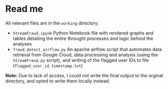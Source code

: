 # Read me

All relevant files are in the `working` directory:

* `StreamFraud.ipynb` Python Notebook file with rendered graphs and tables detailing the entire throught processes and logic behind the analyses
* `fraud_detect_airflow.py` An apache airflow script that automates data retrieval from Google Cloud, data processing and analysis (using the `StreamFraud.py` script), and writing of the flagged user IDs to file (`flagged_user_id_timestamp.txt`)

**Note:** Due to lack of access, I could not write the final output to the orginal directory, and opted to write them locally instead.
